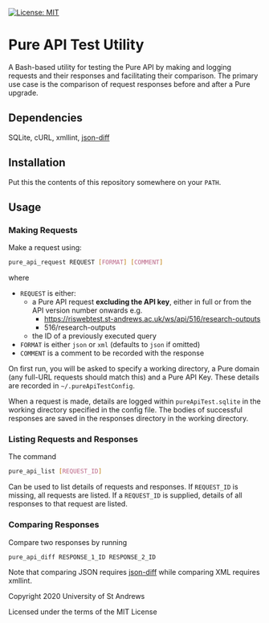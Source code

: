 [![License: MIT](https://img.shields.io/badge/License-MIT-yellow.svg)](https://opensource.org/licenses/MIT)

# Pure API Test Utility

A Bash-based utility for testing the Pure API by making and logging requests
and their responses and facilitating their comparison. The primary use case is
the comparison of request responses before and after a Pure upgrade.

## Dependencies

SQLite, cURL, xmllint, [json-diff](https://github.com/andreyvit/json-diff)

## Installation

Put this the contents of this repository somewhere on your `PATH`.

## Usage

### Making Requests

Make a request using:

```bash
pure_api_request REQUEST [FORMAT] [COMMENT]
```

where

- `REQUEST` is either:
  - a Pure API request **excluding the API key**, either in full or from the
API version number onwards e.g.
    - https://riswebtest.st-andrews.ac.uk/ws/api/516/research-outputs
    - 516/research-outputs
  - the ID of a previously executed query
- `FORMAT` is either `json` or `xml` (defaults to `json` if omitted)
- `COMMENT` is a comment to be recorded with the response

On first run, you will be asked to specify a working directory, a Pure domain
(any full-URL requests should match this) and a Pure API Key. These details are
recorded in `~/.pureApiTestConfig`.

When a request is made, details are logged within `pureApiTest.sqlite` in the
working directory specified in the config file. The bodies of successful
responses are saved in the responses directory in the working directory.

### Listing Requests and Responses

The command

```bash
pure_api_list [REQUEST_ID]
```

Can be used to list details of requests and responses. If `REQUEST_ID` is
missing, all requests are listed. If a `REQUEST_ID` is supplied, details of all
responses to that request are listed.

### Comparing Responses

Compare two responses by running

```bash
pure_api_diff RESPONSE_1_ID RESPONSE_2_ID
```

Note that comparing JSON requires
[json-diff](https://github.com/andreyvit/json-diff) while comparing XML
requires xmllint.

Copyright 2020 University of St Andrews

Licensed under the terms of the MIT License
